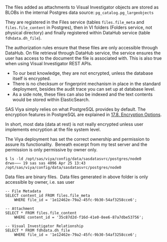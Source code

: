 The files added as attachments to Visual Investigator objects are stored as BLOBs in the internal Postgres data source: `pg_catalog.pg_largeobjects`

They are registered in the Files service (tables `files.file_meta` and `files.file_content` in Postgres), then in VI folders (Folders service, not physical directory) and finally registered within DataHub service (table `fdhdata.dh_file`).

The authorization rules ensure that these files are only accessible through DataHub. On file retrieval through DataHub service, the service ensures the user has access to the document the file is associated with. This is also true when using Visual Investigator REST APIs.


- To our best knowledge, they are not encrypted, unless the database itself is encrypted.
- There is no checksum or fingerprint mechanism in place in the standard deployment, besides the audit trace you can set up at database level.
- As a side note, these files can also be indexed and the text contents would be stored within ElasticSearch.

SAS Viya simply relies on what PostgreSQL provides by default. The encryption features in PostgreSQL are explained in [17.8. Encryption Options](https://www.postgresql.org/docs/9.4/encryption-options.html).

In short, most data (data at rest) is not really encrypted unless user implements encryption at the file system level.

The Viya deployment has set the correct ownership and permission to assure its functionality.  Beneath excerpt from my test server and the permission is only permissive by owner only.

    $ ls -ld /opt/sas/viya/config/data/sasdatasvrc/postgres/node0
    drwx——— 19 sas sas 4096 Apr 25 13:43 /opt/sas/viya/config/data/sasdatasvrc/postgres/node0

Data files are binary files.  Data files generated in above folder is only accessible by owner, i.e. sas user

```
-- File Metadata
SELECT content_id FROM files.file_meta
    WHERE file_id = '1e12462e-79a2-45fc-9b30-54af3258cce6';

-- Attachment
SELECT * FROM files.file_content
    WHERE content_id = '35c87d2d-f16d-41e0-8ee6-87a7dbe53756';

-- Visual Investigator Relationship
SELECT * FROM fdhdata.dh_file
    WHERE file_id = '1e12462e-79a2-45fc-9b30-54af3258cce6';
```